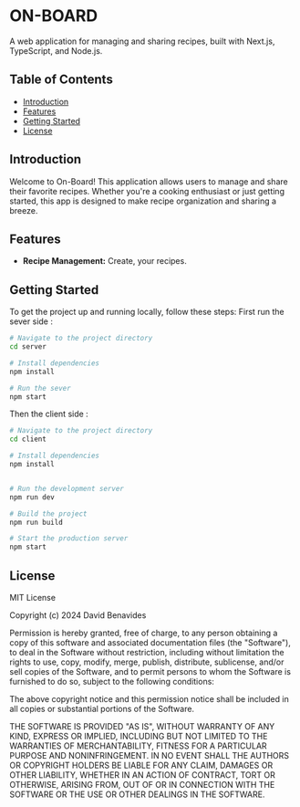 # ON-BOARD
A web application for managing and sharing recipes, built with Next.js, TypeScript, and Node.js.

## Table of Contents

- [Introduction](#introduction)
- [Features](#features)
- [Getting Started](#getting-started)
- [License](#license)

## Introduction

Welcome to On-Board! This application allows users to manage and share their favorite recipes. Whether you're a cooking enthusiast or just getting started, this app is designed to make recipe organization and sharing a breeze.

## Features

- **Recipe Management:** Create, your recipes.

## Getting Started

To get the project up and running locally, follow these steps:
First run the sever side :

```bash
# Navigate to the project directory 
cd server 

# Install dependencies
npm install

# Run the sever
npm start

```
Then the client side : 

```bash
# Navigate to the project directory 
cd client

# Install dependencies
npm install


# Run the development server
npm run dev

# Build the project
npm run build

# Start the production server
npm start
```

## License

MIT License

Copyright (c) 2024 David Benavides

Permission is hereby granted, free of charge, to any person obtaining a copy
of this software and associated documentation files (the "Software"), to deal
in the Software without restriction, including without limitation the rights
to use, copy, modify, merge, publish, distribute, sublicense, and/or sell
copies of the Software, and to permit persons to whom the Software is
furnished to do so, subject to the following conditions:

The above copyright notice and this permission notice shall be included in all
copies or substantial portions of the Software.

THE SOFTWARE IS PROVIDED "AS IS", WITHOUT WARRANTY OF ANY KIND, EXPRESS OR
IMPLIED, INCLUDING BUT NOT LIMITED TO THE WARRANTIES OF MERCHANTABILITY,
FITNESS FOR A PARTICULAR PURPOSE AND NONINFRINGEMENT. IN NO EVENT SHALL THE
AUTHORS OR COPYRIGHT HOLDERS BE LIABLE FOR ANY CLAIM, DAMAGES OR OTHER
LIABILITY, WHETHER IN AN ACTION OF CONTRACT, TORT OR OTHERWISE, ARISING FROM,
OUT OF OR IN CONNECTION WITH THE SOFTWARE OR THE USE OR OTHER DEALINGS IN THE
SOFTWARE.

